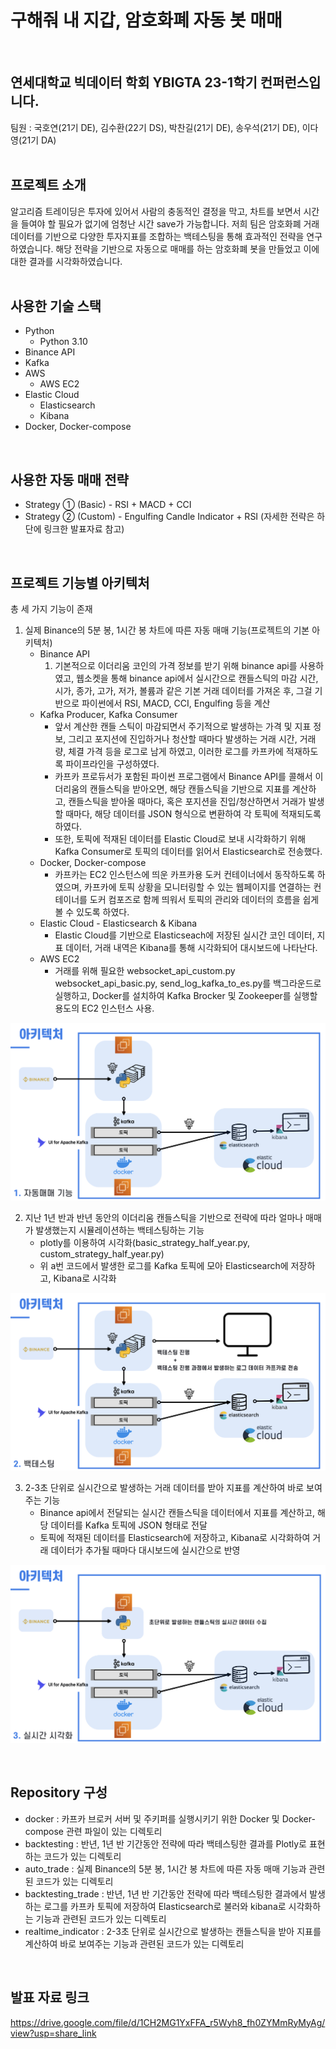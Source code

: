 # 구해줘 내 지갑, 암호화폐 자동 봇 매매  
<br/>

## 연세대학교 빅데이터 학회 YBIGTA 23-1학기 컨퍼런스입니다.
팀원 : 국호연(21기 DE), 김수환(22기 DS), 박찬길(21기 DE), 송우석(21기 DE), 이다영(21기 DA)  
<br/>

## 프로젝트 소개
알고리즘 트레이딩은 투자에 있어서 사람의 충동적인 결정을 막고, 차트를 보면서 시간을 들여야 할 필요가 없기에 엄청난 시간 save가 가능합니다. 저희 팀은 암호화폐 거래 데이터를 기반으로 다양한 투자지표를 조합하는 백테스팅을 통해 효과적인 전략을 연구하였습니다. 해당 전략을 기반으로 자동으로 매매를 하는 암호화폐 봇을 만들었고 이에 대한 결과를 시각화하였습니다.  
<br/>

## 사용한 기술 스택
- Python
    - Python 3.10
- Binance API
- Kafka
- AWS
    - AWS EC2
- Elastic Cloud
    - Elasticsearch
    - Kibana
- Docker, Docker-compose
<br/>

## 사용한 자동 매매 전략
- Strategy ① (Basic) - RSI + MACD + CCI
- Strategy ② (Custom) - Engulfing Candle Indicator + RSI
(자세한 전략은 하단에 링크한 발표자료 참고)
<br/>

## 프로젝트 기능별 아키텍처
총 세 가지 기능이 존재

1. 실제 Binance의 5분 봉, 1시간 봉 차트에 따른 자동 매매 기능(프로젝트의 기본 아키텍처)
    - Binance API
        1. 기본적으로 이더리움 코인의 가격 정보를 받기 위해 binance api를 사용하였고, 웹소켓을 통해 binance api에서 실시간으로 캔들스틱의 마감 시간, 시가, 종가, 고가, 저가, 볼륨과 같은 기본 거래 데이터를 가져온 후, 그걸 기반으로 파이썬에서 RSI, MACD, CCI, Engulfing 등을 계산
    - Kafka Producer, Kafka Consumer
        - 앞서 계산한 캔들 스틱이 마감되면서 주기적으로 발생하는 가격 및 지표 정보, 그리고 포지션에 진입하거나 청산할 때마다 발생하는 거래 시간, 거래량, 체결 가격 등을 로그로 남게 하였고, 이러한 로그를 카프카에 적재하도록 파이프라인을 구성하였다.
        - 카프카 프로듀서가 포함된 파이썬 프로그램에서 Binance API를 콜해서 이더리움의 캔들스틱을 받아오면, 해당 캔들스틱을 기반으로 지표를 계산하고, 캔들스틱을 받아올 때마다, 혹은 포지션을 진입/청산하면서 거래가 발생할 때마다, 해당 데이터를 JSON 형식으로 변환하여 각 토픽에 적재되도록 하였다.
        - 또한, 토픽에 적재된 데이터를 Elastic Cloud로 보내 시각화하기 위해 Kafka Consumer로 토픽의 데이터를 읽어서 Elasticsearch로 전송했다.
    - Docker, Docker-compose
        - 카프카는 EC2 인스턴스에 띄운 카프카용 도커 컨테이너에서 동작하도록 하였으며, 카프카에 토픽 상황을 모니터링할 수 있는 웹페이지를 연결하는 컨테이너를 도커 컴포즈로 함께 띄워서 토픽의 관리와 데이터의 흐름을 쉽게 볼 수 있도록 하였다.
    - Elastic Cloud - Elasticsearch & Kibana
        - Elastic Cloud를 기반으로 Elasticseach에 저장된 실시간 코인 데이터, 지표 데이터, 거래 내역은 Kibana를 통해 시각화되어 대시보드에 나타난다.
    - AWS EC2
        - 거래를 위해 필요한 websocket_api_custom.py websocket_api_basic.py, send_log_kafka_to_es.py를 백그라운드로 실행하고, Docker를 설치하여 Kafka Brocker 및 Zookeeper를 실행할 용도의 EC2 인스턴스 사용.
    
![아키텍처1](./imgs/a1.png)
    
2. 지난 1년 반과 반년 동안의 이더리움 캔들스틱을 기반으로 전략에 따라 얼마나 매매가 발생했는지 시뮬레이션하는 백테스팅하는 기능
    - plotly를 이용하여 시각화(basic_strategy_half_year.py, custom_strategy_half_year.py)
    - 위 a번 코드에서 발생한 로그를 Kafka 토픽에 모아 Elasticsearch에 저장하고, Kibana로 시각화

![아키텍처2](./imgs/a2.png)

3. 2-3초 단위로 실시간으로 발생하는 거래 데이터를 받아 지표를 계산하여 바로 보여주는 기능
    - Binance api에서 전달되는 실시간 캔들스틱을 데이터에서 지표를 계산하고, 해당 데이터를 Kafka 토픽에 JSON 형태로 전달
    - 토픽에 적재된 데이터를 Elasticsearch에 저장하고, Kibana로 시각화하여 거래 데이터가 추가될 때마다 대시보드에 실시간으로 반영

![아키텍처3](./imgs/a3.png)

<br/>

## Repository 구성
- docker : 카프카 브로커 서버 및 주키퍼를 실행시키기 위한 Docker 및 Docker-compose 관련 파일이 있는 디렉토리
- backtesting : 반년, 1년 반 기간동안 전략에 따라 백테스팅한 결과를 Plotly로 표현하는 코드가 있는 디렉토리
- auto_trade : 실제 Binance의 5분 봉, 1시간 봉 차트에 따른 자동 매매 기능과 관련된 코드가 있는 디렉토리
- backtesting_trade : 반년, 1년 반 기간동안 전략에 따라 백테스팅한 결과에서 발생하는 로그를 카프카 토픽에 저장하여 Elasticsearch로 불러와 kibana로 시각화하는 기능과 관련된 코드가 있는 디렉토리
- realtime_indicator : 2-3초 단위로 실시간으로 발생하는 캔들스틱을 받아 지표를 계산하여 바로 보여주는 기능과 관련된 코드가 있는 디렉토리

<br/>

## 발표 자료 링크
https://drive.google.com/file/d/1CH2MG1YxFFA_r5Wyh8_fh0ZYMmRyMyAg/view?usp=share_link
